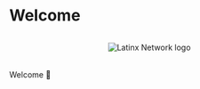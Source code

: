 # Welcome

<div style="text-align: center; margin: 2rem auto; width: 10rem; height: auto;">
  <img src="/logo.jpg" alt="Latinx Network logo"/>
</div>

Welcome :wave:


